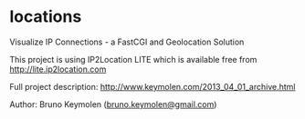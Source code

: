 locations
=========

Visualize IP Connections - a FastCGI and Geolocation Solution


This project is using IP2Location LITE which is available free from http://lite.ip2location.com


Full project description: http://www.keymolen.com/2013_04_01_archive.html

Author: Bruno Keymolen (bruno.keymolen@gmail.com)

